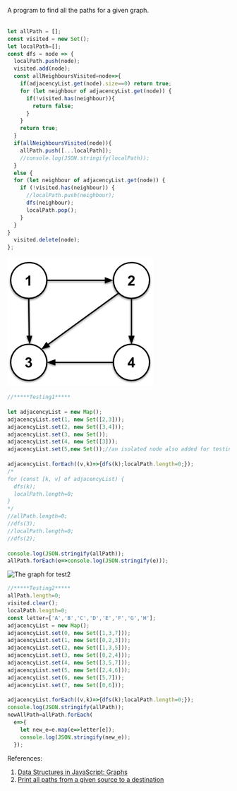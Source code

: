 A program to find all the paths for a given graph.  
```js

let allPath = [];
const visited = new Set();
let localPath=[];
const dfs = node => {
  localPath.push(node);
  visited.add(node);
  const allNeighboursVisited=node=>{
    if(adjacencyList.get(node).size==0) return true;
    for (let neighbour of adjacencyList.get(node)) {
      if(!visited.has(neighbour)){
        return false;
      }
    }
    return true;
  }
  if(allNeighboursVisited(node)){
    allPath.push([...localPath]);
    //console.log(JSON.stringify(localPath));
  } 
  else {
  for (let neighbour of adjacencyList.get(node)) {
    if (!visited.has(neighbour)) {
      //localPath.push(neighbour);
      dfs(neighbour);
      localPath.pop();
    }
  }
}
  visited.delete(node);
};
```  
![The graph for test](mediumGraph.png)  
```js
//*****Testing1*****

let adjacencyList = new Map();
adjacencyList.set(1, new Set([2,3]));
adjacencyList.set(2, new Set([3,4]));
adjacencyList.set(3, new Set());
adjacencyList.set(4, new Set([3]));
adjacencyList.set(5,new Set());//an isolated node also added for testing

adjacencyList.forEach((v,k)=>{dfs(k);localPath.length=0;});
/*
for (const [k, v] of adjacencyList) {
  dfs(k);
  localPath.length=0;
}
*/
//allPath.length=0;
//dfs(3);
//localPath.length=0;
//dfs(2);

console.log(JSON.stringify(allPath));
allPath.forEach(e=>console.log(JSON.stringify(e)));
```  
![The graph for test2](./assets/web/graph.png)  
```js
//*****Testing2*****
allPath.length=0;
visited.clear();
localPath.length=0;
const letter=['A','B','C','D','E','F','G','H'];
adjacencyList = new Map();
adjacencyList.set(0, new Set([1,3,7]));
adjacencyList.set(1, new Set([0,2,3]));
adjacencyList.set(2, new Set([1,3,5]));
adjacencyList.set(3, new Set([0,2,4]));
adjacencyList.set(4, new Set([3,5,7]));
adjacencyList.set(5, new Set([2,4,6]));
adjacencyList.set(6, new Set([5,7]));
adjacencyList.set(7, new Set([0,6]));

adjacencyList.forEach((v,k)=>{dfs(k);localPath.length=0;});
console.log(JSON.stringify(allPath));
newAllPath=allPath.forEach(
  e=>{
    let new_e=e.map(e=>letter[e]);
    console.log(JSON.stringify(new_e));
  });
```
References:
1. [Data Structures in JavaScript: Graphs](https://medium.com/better-programming/basic-interview-data-structures-in-javascript-graphs-3f9118aeb078)  
2. [Print all paths from a given source to a destination
](https://www.geeksforgeeks.org/find-paths-given-source-destination/)  

